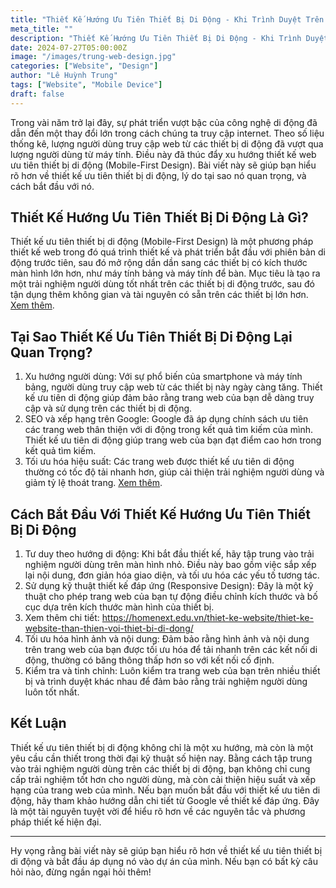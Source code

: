 ```yaml
---
title: "Thiết Kế Hướng Ưu Tiên Thiết Bị Di Động - Khi Trình Duyệt Trên Thiết Bị Di Động Vượt Qua Máy Tính"
meta_title: ""
description: "Thiết Kế Hướng Ưu Tiên Thiết Bị Di Động - Khi Trình Duyệt Trên Thiết Bị Di Động Vượt Qua Máy Tính"
date: 2024-07-27T05:00:00Z
image: "/images/trung-web-design.jpg"
categories: ["Website", "Design"]
author: "Lê Huỳnh Trung"
tags: ["Website", "Mobile Device"]
draft: false
---
```


Trong vài năm trở lại đây, sự phát triển vượt bậc của công nghệ di động đã dẫn đến một thay đổi lớn trong cách chúng ta truy cập internet. Theo số liệu thống kê, lượng người dùng truy cập web từ các thiết bị di động đã vượt qua lượng người dùng từ máy tính. Điều này đã thúc đẩy xu hướng thiết kế web ưu tiên thiết bị di động (Mobile-First Design). Bài viết này sẽ giúp bạn hiểu rõ hơn về thiết kế ưu tiên thiết bị di động, lý do tại sao nó quan trọng, và cách bắt đầu với nó.

## Thiết Kế Hướng Ưu Tiên Thiết Bị Di Động Là Gì?

Thiết kế ưu tiên thiết bị di động (Mobile-First Design) là một phương pháp thiết kế web trong đó quá trình thiết kế và phát triển bắt đầu với phiên bản di động trước tiên, sau đó mở rộng dần dần sang các thiết bị có kích thước màn hình lớn hơn, như máy tính bảng và máy tính để bàn. Mục tiêu là tạo ra một trải nghiệm người dùng tốt nhất trên các thiết bị di động trước, sau đó tận dụng thêm không gian và tài nguyên có sẵn trên các thiết bị lớn hơn.
[Xem thêm](https://jamstackvietnam.com/blog/thiet-ke-website/thiet-ke-mobile-first-la-gi-vi-sao-doanh-nghiep-hien-nay-can-phai-quan-tam).

## Tại Sao Thiết Kế Ưu Tiên Thiết Bị Di Động Lại Quan Trọng?

1. Xu hướng người dùng: Với sự phổ biến của smartphone và máy tính bảng, người dùng truy cập web từ các thiết bị này ngày càng tăng. Thiết kế ưu tiên di động giúp đảm bảo rằng trang web của bạn dễ dàng truy cập và sử dụng trên các thiết bị di động.
2. SEO và xếp hạng trên Google: Google đã áp dụng chính sách ưu tiên các trang web thân thiện với di động trong kết quả tìm kiếm của mình. Thiết kế ưu tiên di động giúp trang web của bạn đạt điểm cao hơn trong kết quả tìm kiếm.
3. Tối ưu hóa hiệu suất: Các trang web được thiết kế ưu tiên di động thường có tốc độ tải nhanh hơn, giúp cải thiện trải nghiệm người dùng và giảm tỷ lệ thoát trang.
   [Xem thêm](https://jamstackvietnam.com/blog/thiet-ke-website/thiet-ke-mobile-first-la-gi-vi-sao-doanh-nghiep-hien-nay-can-phai-quan-tam).

## Cách Bắt Đầu Với Thiết Kế Hướng Ưu Tiên Thiết Bị Di Động

1. Tư duy theo hướng di động: Khi bắt đầu thiết kế, hãy tập trung vào trải nghiệm người dùng trên màn hình nhỏ. Điều này bao gồm việc sắp xếp lại nội dung, đơn giản hóa giao diện, và tối ưu hóa các yếu tố tương tác.
2. Sử dụng kỹ thuật thiết kế đáp ứng (Responsive Design): Đây là một kỹ thuật cho phép trang web của bạn tự động điều chỉnh kích thước và bố cục dựa trên kích thước màn hình của thiết bị.
3. Xem thêm chi tiết: https://homenext.edu.vn/thiet-ke-website/thiet-ke-website-than-thien-voi-thiet-bi-di-dong/
4. Tối ưu hóa hình ảnh và nội dung: Đảm bảo rằng hình ảnh và nội dung trên trang web của bạn được tối ưu hóa để tải nhanh trên các kết nối di động, thường có băng thông thấp hơn so với kết nối cố định.
5. Kiểm tra và tinh chỉnh: Luôn kiểm tra trang web của bạn trên nhiều thiết bị và trình duyệt khác nhau để đảm bảo rằng trải nghiệm người dùng luôn tốt nhất.

## Kết Luận

Thiết kế ưu tiên thiết bị di động không chỉ là một xu hướng, mà còn là một yêu cầu cần thiết trong thời đại kỹ thuật số hiện nay. Bằng cách tập trung vào trải nghiệm người dùng trên các thiết bị di động, bạn không chỉ cung cấp trải nghiệm tốt hơn cho người dùng, mà còn cải thiện hiệu suất và xếp hạng của trang web của mình.
Nếu bạn muốn bắt đầu với thiết kế ưu tiên di động, hãy tham khảo hướng dẫn chi tiết từ Google về thiết kế đáp ứng. Đây là một tài nguyên tuyệt vời để hiểu rõ hơn về các nguyên tắc và phương pháp thiết kế hiện đại.

---

Hy vọng rằng bài viết này sẽ giúp bạn hiểu rõ hơn về thiết kế ưu tiên thiết bị di động và bắt đầu áp dụng nó vào dự án của mình. Nếu bạn có bất kỳ câu hỏi nào, đừng ngần ngại hỏi thêm!
